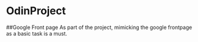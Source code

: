 # OdinProject

##Google Front page
As part of the project, mimicking the google frontpage as a basic task is a must.
